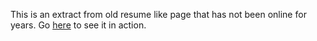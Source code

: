 This is an extract from old resume like page that has not been online for years. Go [here](https://chrisacrobat.github.io/ConstellationShow/) to see it in action.
